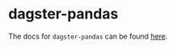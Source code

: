 # dagster-pandas

The docs for `dagster-pandas` can be found
[here](https://docs.dagster.io/_apidocs/libraries/dagster_pandas).
